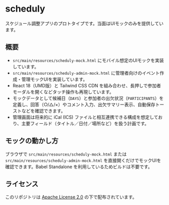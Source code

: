 # scheduly

スケジュール調整アプリのプロトタイプです。当面はUIモックのみを提供しています。

## 概要

- `src/main/resources/scheduly-mock.html` にモバイル想定のUIモックを実装しています。
- `src/main/resources/scheduly-admin-mock.html` に管理者向けのイベント作成・管理モックUIを実装しています。
- React 18（UMD版）と Tailwind CSS CDN を組み合わせ、長押しで参加者モーダルを開くなどタッチ操作も再現しています。
- モックデータとして候補日（`DAYS`）と参加者の出欠状況（`PARTICIPANTS`）を定義し、回答（○/△/×）やコメント入力、出欠サマリー表示、自動保存トーストなどを確認できます。
- 管理画面は将来的に iCal (ICS) ファイルと相互連携できる構成を想定しており、主要フィールド（タイトル／日付／場所など）を扱う計画です。

## モックの動かし方

ブラウザで `src/main/resources/scheduly-mock.html` または `src/main/resources/scheduly-admin-mock.html` を直接開くだけでモックUIを確認できます。Babel Standalone を利用しているためビルドは不要です。

## ライセンス

このリポジトリは [Apache License 2.0](LICENSE) の下で配布されています。
